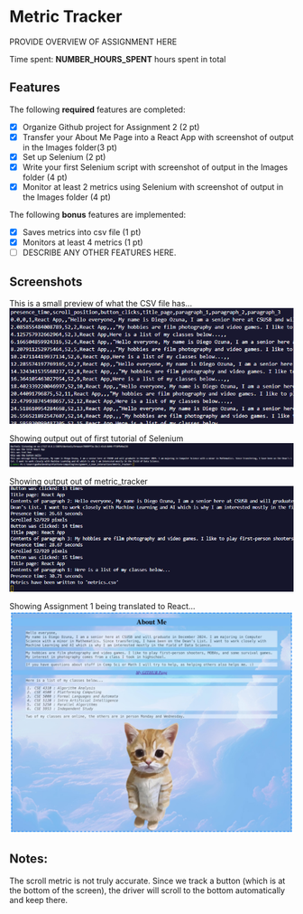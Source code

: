 # Metric Tracker

PROVIDE OVERVIEW OF ASSIGNMENT HERE

Time spent: **NUMBER_HOURS_SPENT** hours spent in total

## Features

The following **required** features are completed:

- [x] Organize Github project for Assignment 2 (2 pt)
- [x] Transfer your About Me Page into a React App with screenshot of output in the Images folder(3 pt)
- [x] Set up Selenium (2 pt)
- [x] Write your first Selenium script with screenshot of output in the Images folder (4 pt)
- [x] Monitor at least 2 metrics using Selenium with screenshot of output in the Images folder (4 pt)

The following **bonus** features are implemented:

- [x] Saves metrics into csv file (1 pt)
- [x] Monitors at least 4 metrics (1 pt)
- [ ] DESCRIBE ANY OTHER FEATURES HERE.

## Screenshots

This is a small preview of what the CSV file has... </br>
<img src="./Images/csv result image.png" title='csv content' width='' alt='csv' />

Showing output out of first tutorial of Selenium </br>
<img src="./Images/selenium_tutorial_output.png" title='csv content' width='' alt='tutorial output' />

Showing output out of metric_tracker </br>
<img src="./Images/metric_tracker_output.png" title='csv content' width='' alt='tutorial output' />

Showing Assignment 1 being translated to React... </br>
<img src="./Images/AboutMeWebsite.jpg" title='csv content' width='' alt='website' />

## Notes:

The scroll metric is not truly accurate. Since we track a button (which is at the bottom of the screen), the driver will scroll to the bottom automatically and keep there.
